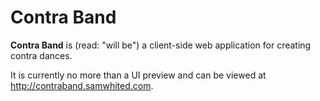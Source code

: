 # Contra Band

**Contra Band** is (read: "will be") a client-side web application for creating contra dances.


It is currently no more than a UI preview and can be viewed at http://contraband.samwhited.com.

